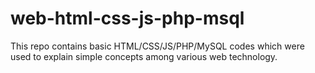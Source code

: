 # web-html-css-js-php-msql
This repo contains basic  HTML/CSS/JS/PHP/MySQL codes which were used to explain simple concepts among various web technology.
